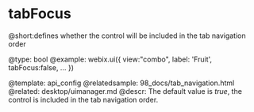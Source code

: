 tabFocus
=============


@short:defines whether the control will be included in the tab navigation order
	

@type: bool
@example:
webix.ui({
    view:"combo",
    label: 'Fruit',
    tabFocus:false,
    ...
})

@template:	api_config
@relatedsample:
	98_docs/tab_navigation.html
@related: 
	desktop/uimanager.md
@descr:
The default value is *true*, the control is included in the tab navigation order.


